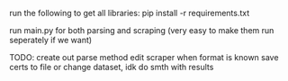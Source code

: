run the following to get all libraries:
pip install -r requirements.txt

run main.py for both parsing and scraping (very easy to make them run seperately if we want)

TODO:
create out parse method
edit scraper when format is known
save certs to file or change dataset, idk do smth with results